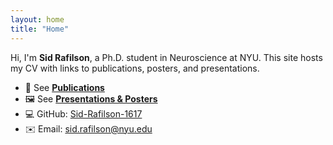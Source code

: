 ```yaml
---
layout: home
title: "Home"
---
```


Hi, I'm **Sid Rafilson**, a Ph.D. student in Neuroscience at NYU. This site hosts my CV with links to publications, posters, and presentations.

- 📄 See **[Publications](/publications/)**  
- 🖼️ See **[Presentations & Posters](/presentations/)**  
- 💻 GitHub: [Sid-Rafilson-1617](https://github.com/Sid-Rafilson-1617)  
- ✉️ Email: <sid.rafilson@nyu.edu>

